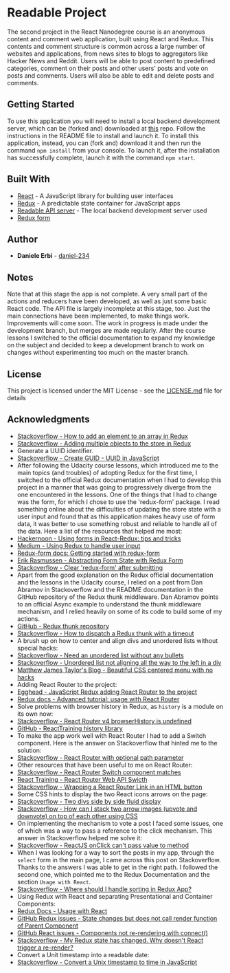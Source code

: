 # Readable Project

The second project in the React Nanodegree course is an anonymous content and comment web application, built using React and Redux. This contents and comment structure is common across a large number of websites and applications, from news sites to blogs to aggregators like Hacker News and Reddit.
Users will be able to post content to predefined categories, comment on their posts and other users' posts and vote on posts and comments.
Users will also be able to edit and delete posts and comments.

## Getting Started

To use this application you will need to install a local backend development server, which can be (forked and) downloaded at [this](https://github.com/daniel-234/reactnd-project-readable-api-server) repo. Follow the instructions in the README file to install and launch it.
To install this application, instead, you can (fork and) download it and then run the command `npm install` from your console. To launch it, after the installation has successfully complete, launch it with the command `npm start`.

## Built With

* [React](https://facebook.github.io/react/) - A JavaScript library for building user interfaces
* [Redux](http://redux.js.org/) - A predictable state container for JavaScript apps
* [Readable API server](https://github.com/udacity/reactnd-project-readable-starter) - The local backend development server used
* [Redux form](http://redux-form.com/7.0.3/)

## Author

* **Daniele Erbì** - [daniel-234](https://github.com/daniel-234)

## Notes

Note that at this stage the app is not complete. A very small part of the actions and reducers have been developed, as well as just some basic React code. The API file is largely incomplete at this stage, too. Just the main connections have been implemented, to make things work. Improvements will come soon.
The work in progress is made under the development branch, but merges are made regularly. After the course lessons I switched to the official documentation to expand my knowledge on the subject and decided to keep a development branch to work on changes without experimenting too much on the master branch.

## License

This project is licensed under the MIT License - see the [LICENSE.md](LICENSE.md) file for details

## Acknowledgments

* [Stackoverflow - How to add an element to an array in Redux](https://stackoverflow.com/questions/40911194/how-do-i-add-an-element-to-array-in-reducer-of-react-native-redux)
* [Stackoverflow - Adding multiple objects to the store in Redux](https://stackoverflow.com/questions/42463609/adding-multiple-objects-to-the-store-in-redux)
* Generate a UUID identifier.
* [Stackoverflow - Create GUID - UUID in JavaScript](https://stackoverflow.com/questions/105034/create-guid-uuid-in-javascript)
* After following the Udacity course lessons, which introduced me to the main topics (and troubles) of adopting Redux for the first time, I switched to the official Redux documentation when I had to develop this project in a manner that was going to progressively diverge from the one encountered in the lessons.
One of the things that I had to change was the form, for which I chose to use the 'redux-form' package. I read something online about the difficulties of updating the store state with a user input and found that as this application makes heavy use of form data, it was better to use something robust and reliable to handle all of the data.
Here a list of the resources that helped me most:
* [Hackernoon - Using forms in React-Redux: tips and tricks](https://hackernoon.com/using-forms-in-react-redux-tips-and-tricks-48ad9c7522f6)
* [Medium - Using Redux to handle user input](https://medium.com/@jtbennett/using-redux-form-to-handle-user-input-1392826f2c6d)
* [Redux-form docs: Getting started with redux-form](http://redux-form.com/6.0.0-alpha.4/docs/GettingStarted.md/)
* [Erik Rasmussen - Abstracting Form State with Redux Form](https://www.youtube.com/watch?v=eDTi7lYR1VU&feature=youtu.be)
* [Stackoverflow - Clear 'redux-form' after submitting](https://stackoverflow.com/questions/42551955/clear-redux-form-fields-after-submitting)
* Apart from the good explanation on the Redux official documentation and the lessons in the Udacity course, I relied on a post from Dan Abramov in Stackoverflow and the README documentation in the GitHub repository of the Redux thunk middleware. Dan Abramov points to an official Async example to understand the thunk middleware mechanism, and I relied heavily on some of its code to build some of my actions.
* [GitHub - Redux thunk repository](https://github.com/gaearon/redux-thunk)
* [Stackoverflow - How to dispatch a Redux thunk with a timeout](https://stackoverflow.com/questions/35411423/how-to-dispatch-a-redux-action-with-a-timeout/)
* A brush up on how to center and align divs and unordered lists without special hacks:
* [Stackoverflow - Need an unordered list without any bullets](https://stackoverflow.com/questions/1027354/need-an-unordered-list-without-any-bullets)
* [Stackoverflow - Unordered list not aligning all the way to the left in a div](https://stackoverflow.com/questions/10972096/unordered-list-not-aligning-all-the-way-to-the-left-in-a-div)
* [Matthew James Taylor's Blog - Beautiful CSS centered menu with no hacks](http://matthewjamestaylor.com/blog/beautiful-css-centered-menus-no-hacks-full-cross-browser-support)
* Adding React Router to the project:
* [Egghead - JavaScript Redux adding React Router to the project](https://egghead.io/lessons/javascript-redux-adding-react-router-to-the-project)
* [Redux docs - Advanced tutorial: usage with React Router](http://redux.js.org/docs/advanced/UsageWithReactRouter.html)
* Solve problems with browser history in Redux, as `history` is a module on its own now:
* [Stackoverflow - React Router v4 browserHistory is undefined](https://stackoverflow.com/questions/43822589/react-router-v4-browserhistory-is-undefined)
* [GitHub - ReactTraining history library](https://github.com/ReactTraining/history)
* To make the app work well with React Router I had to add a Switch component. Here is the answer on Stackoverflow that hinted me to the solution:
* [Stackoverflow - React Router with optional path parameter](https://stackoverflow.com/questions/35604617/react-router-with-optional-path-parameter)
* Other resources that have been useful to me on React Router:
* [Stackoverflow - React Router Switch component matches](https://stackoverflow.com/questions/43584748/react-router-switch-component-matches)
* [React Training - React Router Web API Swicth](https://reacttraining.com/react-router/web/api/Switch)
* [Stackoverflow - Wrapping a React Router Link in an HTML button](https://stackoverflow.com/questions/42463263/wrapping-a-react-router-link-in-an-html-button)
* Some CSS hints to display the two React icons arrows on the page:
* [Stackoverflow - Two divs side by side fluid display](https://stackoverflow.com/questions/17217766/two-divs-side-by-side-fluid-display)
* [Stackoverflow - How can I stack two arrow images (upvote and downvote) on top of each other using CSS](https://stackoverflow.com/questions/764042/how-can-i-stack-two-arrow-images-upvote-downvote-on-top-of-eachother-using-css)
* On implementing the mechanism to vote a post I faced some issues, one of which was a way to pass a reference to the click mechanism. This answer in Stackoverflow helped me solve it:
* [Stackoverflow - ReactJS onClick can't pass value to method](https://stackoverflow.com/questions/29810914/react-js-onclick-cant-pass-value-to-method)
* When I was looking for a way to sort the posts in my app, through the `select` form in the main page, I came across this post on Stackoverflow. Thanks to the answers I was able to get in the right path. I followed the second one, which pointed me to the Redux Documentation and the section `Usage with React`.
* [Stackoverflow - Where should I handle sorting in Redux App?](https://stackoverflow.com/questions/34475367/where-should-i-handle-sorting-in-redux-app)
* Using Redux with React and separating Presentational and Container Components:
* [Redux Docs - Usage with React](http://redux.js.org/docs/basics/UsageWithReact.html)
* [GitHub Redux issues - State changes but does not call render function of Parent Component](https://github.com/reactjs/redux/issues/2190)
* [GitHub React issues - Components not re-rendering with connect()](https://github.com/reactjs/redux/issues/585)
* [Stackoverflow - My Redux state has changed. Why doesn't React trigger a re-render?](https://stackoverflow.com/questions/39513753/my-redux-state-has-changed-why-doesnt-react-trigger-a-re-render)
* Convert a Unit timestamp into a readable date:
* [Stackoverflow - Convert a Unix timestamp to time in JavaScript](https://stackoverflow.com/questions/847185/convert-a-unix-timestamp-to-time-in-javascript)